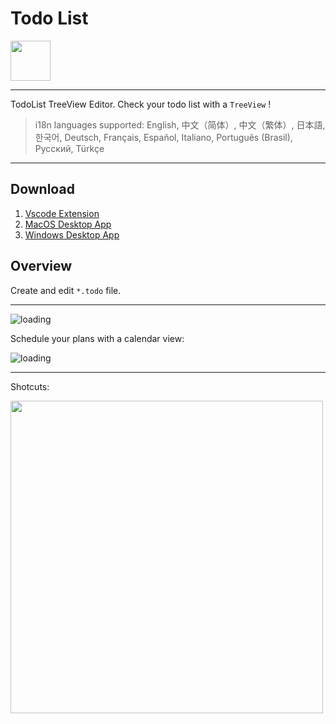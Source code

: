 # Todo List

<img height="64px" src="https://cdn.jsdelivr.net/gh/saber2pr/MyWeb@master/resource/image/vsc-todo-v3-logo-title.png" />

---

TodoList TreeView Editor. Check your todo list with a `TreeView` !

> i18n languages supported: English, 中文（简体）, 中文（繁体）, 日本語, 한국어, Deutsch, Français, Español, Italiano, Português (Brasil), Русский, Türkçe

---

## Download

1. [Vscode Extension](https://marketplace.visualstudio.com/items?itemName=saber2pr.todolist)
2. [MacOS Desktop App](https://github.com/Saber2pr/vsc-ext-todolist/releases)
3. [Windows Desktop App](https://github.com/Saber2pr/vsc-ext-todolist/releases)

## Overview

Create and edit `*.todo` file.

---

![loading](https://cdn.jsdelivr.net/gh/saber2pr/MyWeb@master/resource/image/todolist-pro.webp)

Schedule your plans with a calendar view:

![loading](https://cdn.jsdelivr.net/gh/saber2pr/MyWeb@master/resource/image/vsc-ext-todolist-cal-2.webp)

---

Shotcuts:

<image width="500px" src="https://cdn.jsdelivr.net/gh/saber2pr/MyWeb@master/resource/image/0603vsc-todolist-p0.png" />

